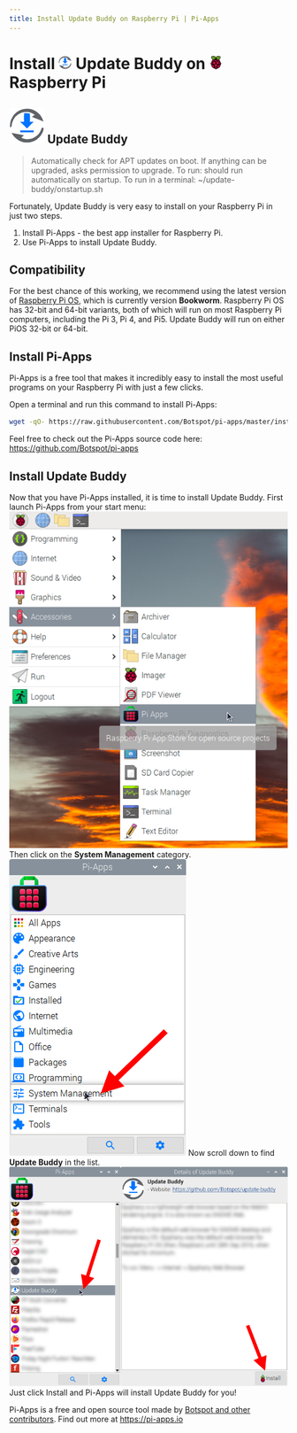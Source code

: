 ```yaml
---
title: Install Update Buddy on Raspberry Pi | Pi-Apps
---
```

<div class="simple-install-content content">

# Install <img src="/img/app-icons/Update Buddy/icon-64.png" height=24> Update Buddy on <img src=/img/other-icons/raspberrypi-icon.svg height=24> Raspberry Pi

## <img src="/img/app-icons/Update Buddy/icon-64.png"> Update Buddy
> Automatically check for APT updates on boot.
> If anything can be upgraded, asks permission to upgrade.
> To run: should run automatically on startup.
> To run in a terminal: ~/update-buddy/onstartup.sh

Fortunately, Update Buddy is very easy to install on your Raspberry Pi in just two steps.
1. Install Pi-Apps - the best app installer for Raspberry Pi.
2. Use Pi-Apps to install Update Buddy.
</div>
<div class="simple-install-content content">

## Compatibility
For the best chance of this working, we recommend using the latest version of [Raspberry Pi OS](https://www.raspberrypi.com/software/), which is currently version **Bookworm**.
Raspberry Pi OS has 32-bit and 64-bit variants, both of which will run on most Raspberry Pi computers, including the Pi 3, Pi 4, and Pi5.
Update Buddy will run on either PiOS 32-bit or 64-bit.
</div>
<div class="simple-install-content content">

## Install Pi-Apps

Pi-Apps is a free tool that makes it incredibly easy to install the most useful programs on your Raspberry Pi with just a few clicks.

Open a terminal and run this command to install Pi-Apps:
```bash
wget -qO- https://raw.githubusercontent.com/Botspot/pi-apps/master/install | bash
```
Feel free to check out the Pi-Apps source code here: https://github.com/Botspot/pi-apps
</div>
<div class="simple-install-content content">

## Install Update Buddy

Now that you have Pi-Apps installed, it is time to install Update Buddy.
First launch Pi-Apps from your start menu:
<img src="/img/start-menu.png">
Then click on the <b>System Management</b> category.
<img src="/img/category-selections/System Management.png">
Now scroll down to find <b>Update Buddy</b> in the list.
<img src="/img/app-icons/Update Buddy/app-selection.png">
Just click Install and Pi-Apps will install Update Buddy for you!
</div>
<div class="simple-install-content content">

Pi-Apps is a free and open source tool made by [Botspot and other contributors](/about/#contributors). Find out more at https://pi-apps.io
</div>
